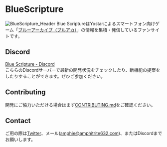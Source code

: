 # BlueScripture
![BlueScripture_Header](https://user-images.githubusercontent.com/64777517/199688177-b20cb4b9-b8c4-4489-aca2-87648e91e558.png)
Blue ScriptureはYostarによるスマートフォン向けゲーム「[ブルーアーカイブ（ブルアカ）](https://bluearchive.jp)」の情報を集積・発信しているファンサイトです。

## Discord
[Blue Scripture - Discord](https://discord.gg/K7dRmaPDDY)  
こちらのDiscordサーバーで最新の開発状況をチェックしたり、新機能の提案をしたりすることができます。ぜひご参加ください。

## Contributing
開発にご協力いただける場合はまず[CONTRIBUTING.md](CONTRIBUTING.md)をご確認ください。

## Contact
ご用の際は[Twitter](https://twitter.com/Amphitrite632)、メール(amphie@amphitrite632.com)、またはDiscordまでお願いします。

